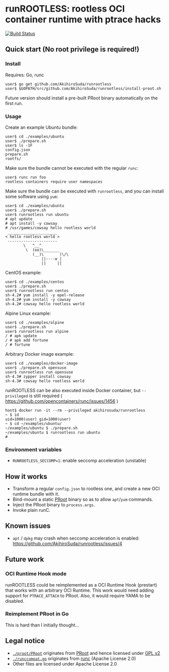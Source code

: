# runROOTLESS: rootless OCI container runtime with ptrace hacks

[![Build Status](https://travis-ci.org/AkihiroSuda/runrootless.svg)](https://travis-ci.org/AkihiroSuda/runrootless)

## Quick start (No root privilege is required!)

### Install

Requires: Go, runc

```console
user$ go get github.com/AkihiroSuda/runrootless
user$ $GOPATH/src/github.com/AkihiroSuda/runrootless/install-proot.sh
```

Future version should install a pre-built PRoot binary automatically on the first run.

### Usage

Create an example Ubuntu bundle:

```console
user$ cd ./examples/ubuntu
user$ ./prepare.sh
user$ ls -1F
config.json
prepare.sh
rootfs/
```

Make sure the bundle cannot be executed with the regular `runc`:

```console
user$ runc run foo
rootless containers require user namespaces
```

Make sure the bundle can be executed with `runrootless`, and you can install some software using `yum`:

```console
user$ cd ./examples/ubuntu
user$ ./prepare.sh
user$ runrootless run ubuntu
# apt update
# apt install -y cowsay
# /usr/games/cowsay hello rootless world
 ______________________
< hello rootless world >
 ----------------------
        \   ^__^
         \  (oo)\_______
            (__)\       )\/\
                ||----w |
                ||     ||
```

CentOS example:
```console
user$ cd ./examples/centos
user$ ./prepare.sh
user$ runrootless run centos
sh-4.2# yum install -y epel-release
sh-4.2# yum install -y cowsay
sh-4.2# cowsay hello rootless world
```

Alpine Linux example:
```console
user$ cd ./examples/alpine
user$ ./prepare.sh
user$ runrootless run alpine
/ # apk update
/ # apk add fortune
/ # fortune
```

Arbitrary Docker image example:
```console
user$ cd ./examples/docker-image
user$ ./prepare.sh opensuse
user$ runrootless run opensuse
sh-4.3# zypper install cowsay
sh-4.3# cowsay hello rootless world
```

runROOTLESS can be also executed inside Docker container, but `--privileged` is still required ( https://github.com/opencontainers/runc/issues/1456 )

```console
host$ docker run -it --rm --privileged akihirosuda/runrootless
~ $ id
uid=1000(user) gid=1000(user)
~ $ cd ~/examples/ubuntu/
~/examples/ubuntu $ ./prepare.sh
~/examples/ubuntu $ runrootless run ubuntu
#
```

### Environment variables

- `RUNROOTLESS_SECCOMP=1`: enable seccomp acceleration (unstable)

## How it works

- Transform a regular `config.json` to rootless one, and create a new OCI runtime bundle with it.
- Bind-mount a static [PRoot](proot) binary so as to allow `apt`/`yum` commands.
- Inject the PRoot binary to `process.args`.
- Invoke plain runC.

## Known issues

- `apt` / `dpkg` may crash when seccomp acceleration is enabled: https://github.com/AkihiroSuda/runrootless/issues/4

## Future work

### OCI Runtime Hook mode

runROOTLESS could be reimplemented as a OCI Runtime Hook (prestart) that works with an arbitrary OCI Runtime.
This work would need adding support for `PTRACE_ATTACH` to PRoot.
Also, it would require YAMA to be disabled.

### Reimplement PRoot in Go

This is hard than I initially thought...

## Legal notice

- [`./proot/PRoot`](./proot/PRoot) originates from [PRoot](https://github.com/proot-me/PRoot) and hence licensed under [GPL v2](./proot/PRoot/COPYING)
- [`./runccompat.go`](./runccompat.go) originates from [runc](https://github.com/opencontainers/runc) (Apache License 2.0)
- Other files are licensed under Apache License 2.0
